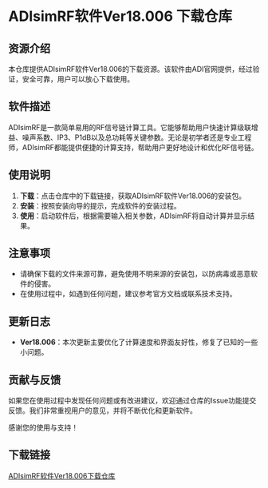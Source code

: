 # ADIsimRF软件Ver18.006 下载仓库

## 资源介绍

本仓库提供ADIsimRF软件Ver18.006的下载资源。该软件由ADI官网提供，经过验证，安全可靠，用户可以放心下载使用。

## 软件描述

ADIsimRF是一款简单易用的RF信号链计算工具。它能够帮助用户快速计算级联增益、噪声系数、IP3、P1dB以及总功耗等关键参数。无论是初学者还是专业工程师，ADIsimRF都能提供便捷的计算支持，帮助用户更好地设计和优化RF信号链。

## 使用说明

1. **下载**：点击仓库中的下载链接，获取ADIsimRF软件Ver18.006的安装包。
2. **安装**：按照安装向导的提示，完成软件的安装过程。
3. **使用**：启动软件后，根据需要输入相关参数，ADIsimRF将自动计算并显示结果。

## 注意事项

- 请确保下载的文件来源可靠，避免使用不明来源的安装包，以防病毒或恶意软件的侵害。
- 在使用过程中，如遇到任何问题，建议参考官方文档或联系技术支持。

## 更新日志

- **Ver18.006**：本次更新主要优化了计算速度和界面友好性，修复了已知的一些小问题。

## 贡献与反馈

如果您在使用过程中发现任何问题或有改进建议，欢迎通过仓库的Issue功能提交反馈。我们非常重视用户的意见，并将不断优化和更新软件。

感谢您的使用与支持！

## 下载链接

[ADIsimRF软件Ver18.006下载仓库](https://pan.quark.cn/s/1d08ceb63f83)
